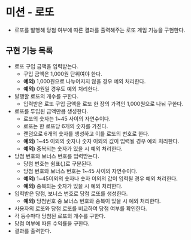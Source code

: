 # 미션 - 로또
- 로또를 발행해 당첨 여부에 따른 결과를 출력해주는 로또 게임 기능을 구현한다.

## 구현 기능 목록

- 로또 구입 금액을 입력받는다.
    - 구입 금액은 1,000원 단위여야 한다.
    - **예외)** 1,000원으로 나누어지지 않을 경우 예외 처리한다.
    - **예외)** 0원일 경우도 예외 처리한다.
- 발행할 로또의 개수를 구한다.
    - 입력받은 로또 구입 금액을 로또 한 장의 가격인 1,000원으로 나눠 구한다.
- 로또를 투입된 금액만큼 생성한다.
    - 로또의 숫자는 1~45 사이의 자연수이다.
    - 로또는 한 로또당 6개의 숫자를 가진다.
    - 랜덤으로 6개의 숫자를 생성하고 이를 로또의 번호로 한다.
    - **예외)** 1~45 이외의 숫자나 숫자 이외의 값이 입력될 경우 예외 처리한다.
    - **예외)** 중복되는 숫자가 있을 시 예외 처리한다.
- 당첨 번호와 보너스 번호를 입력받는다.
    - 당첨 번호는 쉼표(,)로 구분된다.
    - 당첨 번호와 보너스 번호는 1~45 사이의 자연수이다.
    - **예외)** 1~45이외의 숫자나 숫자 이외의 값이 입력될 경우 예외 처리한다.
    - **예외)** 중복되는 숫자가 있을 시 예외 처리한다.
- 입력받은 당첨, 보너스 번호로 당첨 로또를 생성한다.
    - **예외)** 당첨번호 중 보너스 번호와 중복이 있을 시 예외 처리한다.
- 사용자의 로또와 당첨 로또를 비교하여 당첨 여부를 확인한다.
- 각 등수마다 당첨된 로또의 개수를 구한다.
- 당첨 여부에 따른 수익률을 구한다.
- 결과를 출력한다.